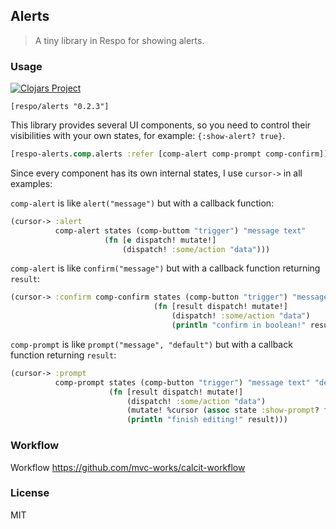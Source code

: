 
Alerts
----

> A tiny library in Respo for showing alerts.

### Usage

[![Clojars Project](https://img.shields.io/clojars/v/respo/alerts.svg)](https://clojars.org/respo/alerts)

```edn
[respo/alerts "0.2.3"]
```

This library provides several UI components, so you need to control their visibilities with your own states, for example: `{:show-alert? true}`.

```clojure
[respo-alerts.comp.alerts :refer [comp-alert comp-prompt comp-confirm]]
```

Since every component has its own internal states, I use `cursor->` in all examples:

`comp-alert` is like `alert("message")` but with a callback function:

```clojure
(cursor-> :alert
          comp-alert states (comp-buttom "trigger") "message text"
                     (fn [e dispatch! mutate!]
                         (dispatch! :some/action "data")))
```

`comp-alert` is like `confirm("message")` but with a callback function returning `result`:

```clojure
(cursor-> :confirm comp-confirm states (comp-button "trigger") "message text"
                                (fn [result dispatch! mutate!]
                                    (dispatch! :some/action "data")
                                    (println "confirm in boolean!" result)))
```

`comp-prompt` is like `prompt("message", "default")` but with a callback function returning `result`:

```clojure
(cursor-> :prompt
          comp-prompt states (comp-button "trigger") "message text" "default text"
                      (fn [result dispatch! mutate!]
                          (dispatch! :some/action "data")
                          (mutate! %cursor (assoc state :show-prompt? false))
                          (println "finish editing!" result)))
```

### Workflow

Workflow https://github.com/mvc-works/calcit-workflow

### License

MIT
